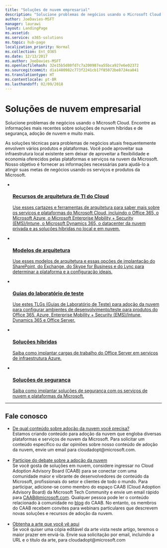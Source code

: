 ```yaml
---
title: "Soluções de nuvem empresarial"
description: "Solucione problemas de negócios usando o Microsoft Cloud. Encontre as informações mais recentes sobre soluções de nuvem híbridas e de segurança, adoção de nuvem e muito mais."
author: JoeDavies-MSFT
manager: laurawi
layout: LandingPage
ms.assetid: 
ms.service: o365-solutions
ms.topic: hub-page
localization_priority: Normal
ms.collection: Ent_O365
ms.date: 12/13/2017
ms.author: JoeDavies-MSFT
ms.openlocfilehash: 32e15b5d80fd7c7a200987ea55bca927e6e02372
ms.sourcegitcommit: d1a1480982c773f2241cb17f85072be8724ea841
ms.translationtype: HT
ms.contentlocale: pt-BR
ms.lasthandoff: 02/09/2018
---
```

<h1>Soluções de nuvem empresarial</h1>
<p>Solucione problemas de negócios usando o Microsoft Cloud. Encontre as informações mais recentes sobre soluções de nuvem híbridas e de segurança, adoção de nuvem e muito mais.</p>
<p>As soluções técnicas para problemas de negócios atuais frequentemente envolvem vários produtos e plataformas. Você pode aproveitar sua infraestrutura local existente sem deixar de aproveitar a flexibilidade e economia oferecidos pelas plataformas e serviços na nuvem da Microsoft. Nosso objetivo é fornecer as informações necessárias para ajudá-lo a atingir suas metas de negócios usando os serviços e produtos da Microsoft.</p>
<ul class="cardsF panelContent">
    <li>
        <a href="/office365/enterprise/microsoft-cloud-it-architecture-resources">
        <div class="cardSize">
            <div class="cardPadding">
                <div class="card">
                    <div class="cardImageOuter">
                        <div class="cardImage">
                            <img src="https://docs.microsoft.com/en-us/media/common/i_cloud_it_architecture.svg" alt="" />
                        </div>
                    </div>
                    <div class="cardText">
                        <h3>Recursos de arquitetura de TI do Cloud</h3>
                <p>Use esses cartazes e ferramentas de arquitetura para saber mais sobre os serviços e plataformas do Microsoft Cloud, incluindo o Office 365, o Microsoft Azure, o Microsoft Enterprise Mobility + Security (EMS)/Intune, o Microsoft Dynamics 365, o datacenter da nuvem privada e as soluções híbridas no local e em nuvem.</p>
                    </div>
                </div>
            </div>
        </div>
        </a>
    </li> 
    <li>
        <a href="/office365/enterprise/architectural-models-for-sharepoint-exchange-skype-for-business-and-lync">
        <div class="cardSize">
            <div class="cardPadding">
                <div class="card">
                    <div class="cardImageOuter">
                        <div class="cardImage">
                            <img src="https://docs.microsoft.com/media/common/i_architecture.svg" alt="" />
                        </div>
                    </div>
                    <div class="cardText">
                        <h3>Modelos de arquitetura</h3>
                <p>Use esses modelos de arquitetura e essas opções de implantação do SharePoint, do Exchange, do Skype for Business e do Lync para determinar a plataforma e a configuração ideais.</p>
                    </div>
                </div>
            </div>
        </div>
        </a>
    </li>
    <li>
        <a href="/office365/enterprise/cloud-adoption-test-lab-guides-tlgs">
        <div class="cardSize">
            <div class="cardPadding">
                <div class="card">
                    <div class="cardImageOuter">
                        <div class="cardImage">
                            <img src="https://docs.microsoft.com/media/common/i_test.svg" alt="" />
                        </div>
                    </div>
                    <div class="cardText">
                        <h3>Guias do laboratório de teste</h3>
                <p>Use estes TLGs (Guias de Laboratório de Teste) para adoção da nuvem para configurar ambientes de desenvolvimento/teste para produtos do Office 365, Azure, Enterprise Mobility + Security (EMS)/Intune, Dynamics 365 e Office Server.</p>
                    </div>
                </div>
            </div>
        </div>
        </a>
    </li>
    <li>
        <a href="/office365/enterprise/hybrid-solutions">
        <div class="cardSize">
            <div class="cardPadding">
                <div class="card">
                    <div class="cardImageOuter">
                        <div class="cardImage">
                            <img src="https://docs.microsoft.com/en-us/media/common/i_hybrid.svg" alt="" />
                        </div>
                    </div>
                    <div class="cardText">
                        <h3>Soluções híbridas</h3>
                <p>Saiba como implantar cargas de trabalho do Office Server em serviços de infraestrutura Azure.</p>
                    </div>
                </div>
            </div>
        </div>
        </a>
    </li>
    <li>
        <a href="/office365/enterprise/security-solutions">
        <div class="cardSize">
            <div class="cardPadding">
                <div class="card">
                    <div class="cardImageOuter">
                        <div class="cardImage">
                            <img src="https://docs.microsoft.com/media/common/i_cloud-security.svg" alt="" />
                        </div>
                    </div>
                    <div class="cardText">
                        <h3>Soluções de segurança</h3>
                <p>Saiba como implantar soluções de segurança com os serviços de nuvem e plataformas da Microsoft.</p>
                    </div>
                </div>
            </div>
        </div>
        </a>
    </li>
</ul>

---

<h2>Fale conosco</h2>
<ul>
    <li><a href="mailto:cloudadopt@microsoft.com?Subject=[Cloud%20Adoption%20Content%20Feedback]:%20">De qual conteúdo sobre adoção da nuvem você precisa?</a><br>Estamos criando conteúdo para adoção da nuvem que engloba diversas plataformas e serviços de nuvem da Microsoft. Para solicitar um conteúdo específico ou dar opiniões sobre nosso conteúdo de adoção da nuvem, envie um email para cloudadopt@microsoft.com.</li><br>
    <li><a href="https://aka.ms/caab">Participe do debate sobre a adoção da nuvem</a><br>Se você gosta de soluções em nuvem, considere ingressar no Cloud Adoption Advisory Board (CAAB) para se conectar com uma comunidade maior e vibrante de desenvolvedores de conteúdo da Microsoft, profissionais do setor e clientes de todo o mundo. Para participar, adicione-se como membro do espaço CAAB (Cloud Adoption Advisory Board) da Microsoft Tech Community e envie um email rápido para <a href="mailto:caab@microsoft.com?Subject=I%20just%20joined%20the%20Cloud%20Adoption%20Advisory%20Board!">CAAB@microsoft.com</a>. Qualquer pessoa pode ler o conteúdo relacionado à comunidade no <a href="https://blogs.technet.com/b/solutions_advisory_board/">blog</a> do CAAB. No entanto, os membros do CAAB recebem convites para webinars particulares que descrevem novas soluções e recursos de adoção da nuvem.</li><br>
    <li><a href="mailto:cloudadopt@microsoft.com?subject=[Art%20Request]:%20">Obtenha a arte que você vê aqui</a><br>Se você quiser uma cópia editável da arte vista neste artigo, teremos o maior prazer em enviá-la. Envie sua solicitação por email, incluindo a URL e o título da arte, para cloudadopt@microsoft.com</li>
</ul>